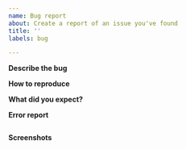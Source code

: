```yaml
---
name: Bug report
about: Create a report of an issue you've found
title: ''
labels: bug

---
```


**Describe the bug**
<!-- A clear and concise description of what the bug is. -->

**How to reproduce**
<!-- A minimal required method of reproducing the bug -->

**What did you expect?**
<!-- A clear and concise description of what you expected to happen. -->

**Error report**
<!-- If you encountered an error, please paste it within the brackets. -->
```
```

**Screenshots**
<!-- If applicable, add screenshots to help explain your problem. -->
